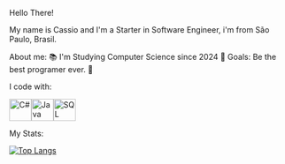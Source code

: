 Hello There!

My name is Cassio and I'm a Starter in Software Engineer, i'm from São Paulo, Brasil.

About me:
📚 I'm Studying Computer Science since 2024
🎯 Goals: Be the best programer ever.
🎲

I code with:

<img src="https://cdn.jsdelivr.net/gh/devicons/devicon/icons/csharp/csharp-original.svg" alt="C#" width="40" height="40"/><img src="https://cdn.jsdelivr.net/gh/devicons/devicon/icons/java/java-original.svg" alt="Java" width="40" height="40"/><img src="https://cdn.jsdelivr.net/gh/devicons/devicon/icons/mysql/mysql-original.svg" alt="SQL" width="40" height="40"/>

My Stats:

[![Top Langs](https://github-readme-stats.vercel.app/api/top-langs/?username=Cassio-Gama)](https://github.com/anuraghazra/github-readme-stats)
